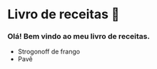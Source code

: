 # Livro de receitas :book:

### Olá! Bem vindo ao meu livro de receitas.

- Strogonoff de frango
- Pavê